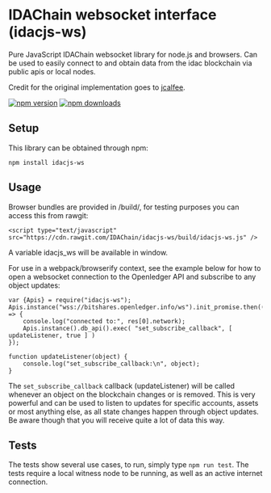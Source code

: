 # IDAChain websocket interface (idacjs-ws)

Pure JavaScript IDAChain websocket library for node.js and browsers. Can be used to easily connect to and obtain data from the idac blockchain via public apis or local nodes.

Credit for the original implementation goes to [jcalfee](https://github.com/jcalfee).

[![npm version](https://img.shields.io/npm/v/idacjs-ws.svg?style=flat-square)](https://www.npmjs.com/package/idacjs-ws)
[![npm downloads](https://img.shields.io/npm/dm/idacjs-ws.svg?style=flat-square)](https://www.npmjs.com/package/idacjs-ws)


## Setup

This library can be obtained through npm:
```
npm install idacjs-ws
```

## Usage

Browser bundles are provided in /build/, for testing purposes you can access this from rawgit:

```
<script type="text/javascript" src="https://cdn.rawgit.com/IDAChain/idacjs-ws/build/idacjs-ws.js" />
```

A variable idacjs_ws will be available in window.

For use in a webpack/browserify context, see the example below for how to open a websocket connection to the Openledger API and subscribe to any object updates:

```
var {Apis} = require("idacjs-ws");
Apis.instance("wss://bitshares.openledger.info/ws").init_promise.then((res) => {
    console.log("connected to:", res[0].network);
    Apis.instance().db_api().exec( "set_subscribe_callback", [ updateListener, true ] )
});

function updateListener(object) {
    console.log("set_subscribe_callback:\n", object);
}
```
The `set_subscribe_callback` callback (updateListener) will be called whenever an object on the blockchain changes or is removed. This is very powerful and can be used to listen to updates for specific accounts, assets or most anything else, as all state changes happen through object updates. Be aware though that you will receive quite a lot of data this way.

## Tests

The tests show several use cases, to run, simply type `npm run test`. The tests require a local witness node to be running, as well as an active internet connection.
